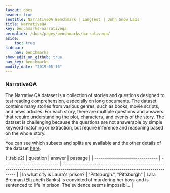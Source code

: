 ```yaml
---
layout: docs
header: true
seotitle: NarrativeQA Benchmark | LangTest | John Snow Labs
title: NarrativeQA
key: benchmarks-narrativeqa
permalink: /docs/pages/benchmarks/narrativeqa/
aside:
    toc: true
sidebar:
    nav: benchmarks
show_edit_on_github: true
nav_key: benchmarks
modify_date: "2019-05-16"
---
```


### NarrativeQA
The NarrativeQA dataset is a collection of stories and questions designed to test reading comprehension, especially on long documents. The dataset contains many stories from various genres, such as books, movie scripts, and news articles. For each story, there are multiple questions and answers that require understanding the plot, characters, and events of the story. The dataset is challenging because the questions are not answerable by simple keyword matching or extraction, but require inference and reasoning based on the whole story.

You can see which subsets and splits are available and the other details of the dataset [here](docs/pages/docs/data#question-answering).

{:.table2}
| question                        | answer                      | passage                                                                                                                               |
| ------------------------------- | --------------------------- | ------------------------------------------------------------------------------------------------------------------------------------- |
| In what city is Laura's prison? | "Pittsburgh.", "Pittsburgh" | Lara Brennan (Elizabeth Banks) is convicted of murdering her boss and is sentenced to life in prison. The evidence seems impossibl... |
